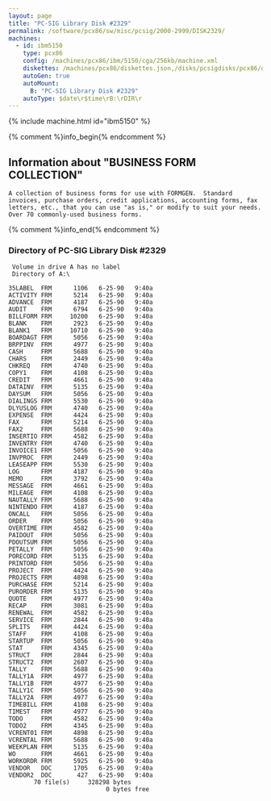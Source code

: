 ```yaml
---
layout: page
title: "PC-SIG Library Disk #2329"
permalink: /software/pcx86/sw/misc/pcsig/2000-2999/DISK2329/
machines:
  - id: ibm5150
    type: pcx86
    config: /machines/pcx86/ibm/5150/cga/256kb/machine.xml
    diskettes: /machines/pcx86/diskettes.json,/disks/pcsigdisks/pcx86/diskettes.json
    autoGen: true
    autoMount:
      B: "PC-SIG Library Disk #2329"
    autoType: $date\r$time\rB:\rDIR\r
---
```


{% include machine.html id="ibm5150" %}

{% comment %}info_begin{% endcomment %}

## Information about "BUSINESS FORM COLLECTION"

    A collection of business forms for use with FORMGEN.  Standard
    invoices, purchase orders, credit applications, accounting forms, fax
    letters, etc., that you can use "as is," or modify to suit your needs.
    Over 70 commonly-used business forms.
{% comment %}info_end{% endcomment %}


### Directory of PC-SIG Library Disk #2329

     Volume in drive A has no label
     Directory of A:\

    35LABEL  FRM      1106   6-25-90   9:40a
    ACTIVITY FRM      5214   6-25-90   9:40a
    ADVANCE  FRM      4187   6-25-90   9:40a
    AUDIT    FRM      6794   6-25-90   9:40a
    BILLFORM FRM     10200   6-25-90   9:40a
    BLANK    FRM      2923   6-25-90   9:40a
    BLANK1   FRM     10710   6-25-90   9:40a
    BOARDAGT FRM      5056   6-25-90   9:40a
    BRPPINV  FRM      4977   6-25-90   9:40a
    CASH     FRM      5688   6-25-90   9:40a
    CHARS    FRM      2449   6-25-90   9:40a
    CHKREQ   FRM      4740   6-25-90   9:40a
    COPY1    FRM      4108   6-25-90   9:40a
    CREDIT   FRM      4661   6-25-90   9:40a
    DATAINV  FRM      5135   6-25-90   9:40a
    DAYSUM   FRM      5056   6-25-90   9:40a
    DIALINGS FRM      5530   6-25-90   9:40a
    DLYUSLOG FRM      4740   6-25-90   9:40a
    EXPENSE  FRM      4424   6-25-90   9:40a
    FAX      FRM      5214   6-25-90   9:40a
    FAX2     FRM      5688   6-25-90   9:40a
    INSERTIO FRM      4582   6-25-90   9:40a
    INVENTRY FRM      4740   6-25-90   9:40a
    INVOICE1 FRM      5056   6-25-90   9:40a
    INVPROC  FRM      2449   6-25-90   9:40a
    LEASEAPP FRM      5530   6-25-90   9:40a
    LOG      FRM      4187   6-25-90   9:40a
    MEMO     FRM      3792   6-25-90   9:40a
    MESSAGE  FRM      4661   6-25-90   9:40a
    MILEAGE  FRM      4108   6-25-90   9:40a
    NAUTALLY FRM      5688   6-25-90   9:40a
    NINTENDO FRM      4187   6-25-90   9:40a
    ONCALL   FRM      5056   6-25-90   9:40a
    ORDER    FRM      5056   6-25-90   9:40a
    OVERTIME FRM      4582   6-25-90   9:40a
    PAIDOUT  FRM      5056   6-25-90   9:40a
    PDOUTSUM FRM      5056   6-25-90   9:40a
    PETALLY  FRM      5056   6-25-90   9:40a
    PORECORD FRM      5135   6-25-90   9:40a
    PRINTORD FRM      5056   6-25-90   9:40a
    PROJECT  FRM      4424   6-25-90   9:40a
    PROJECTS FRM      4898   6-25-90   9:40a
    PURCHASE FRM      5214   6-25-90   9:40a
    PURORDER FRM      5135   6-25-90   9:40a
    QUOTE    FRM      4977   6-25-90   9:40a
    RECAP    FRM      3081   6-25-90   9:40a
    RENEWAL  FRM      4582   6-25-90   9:40a
    SERVICE  FRM      2844   6-25-90   9:40a
    SPLITS   FRM      4424   6-25-90   9:40a
    STAFF    FRM      4108   6-25-90   9:40a
    STARTUP  FRM      5056   6-25-90   9:40a
    STAT     FRM      4345   6-25-90   9:40a
    STRUCT   FRM      2844   6-25-90   9:40a
    STRUCT2  FRM      2607   6-25-90   9:40a
    TALLY    FRM      5688   6-25-90   9:40a
    TALLY1A  FRM      4977   6-25-90   9:40a
    TALLY1B  FRM      4977   6-25-90   9:40a
    TALLY1C  FRM      5056   6-25-90   9:40a
    TALLY2A  FRM      4977   6-25-90   9:40a
    TIMEBILL FRM      4108   6-25-90   9:40a
    TIMEST   FRM      4977   6-25-90   9:40a
    TODO     FRM      4582   6-25-90   9:40a
    TODO2    FRM      4345   6-25-90   9:40a
    VCRENT01 FRM      4898   6-25-90   9:40a
    VCRENTAL FRM      5688   6-25-90   9:40a
    WEEKPLAN FRM      5135   6-25-90   9:40a
    WO       FRM      4661   6-25-90   9:40a
    WORKORDR FRM      5925   6-25-90   9:40a
    VENDOR   DOC      1705   6-25-90   9:40a
    VENDOR2  DOC       427   6-25-90   9:40a
           70 file(s)     328298 bytes
                               0 bytes free
